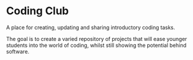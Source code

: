 # Coding Club
A place for creating, updating and sharing introductory coding tasks. 

The goal is to create a varied repository of projects that will ease younger students into the world of coding, whilst still showing the potential behind software.
